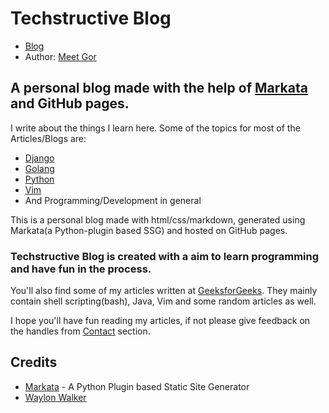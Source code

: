 # Techstructive Blog

- [Blog](https://meetgor.com/)
- Author: [Meet Gor](https://github.com/mr-destructive)

## A personal blog made with the help of [Markata](https://markata.dev) and GitHub pages.

I write about the things I learn here. Some of the topics for most of the Articles/Blogs are:

- [Django](https://meetgor.com/tag/django)
- [Golang](https://meetgor.com/tag/go)
- [Python](https://meetgor.com/tag/python)
- [Vim](https://meetgor.com/tag/vim)
- And Programming/Development in general

This is a personal blog made with html/css/markdown, generated using Markata(a Python-plugin based SSG) and hosted on GitHub pages.

### Techstructive Blog is created with a aim to learn programming and have fun in the process.

You'll also find some of my articles written at [GeeksforGeeks](https://auth.geeksforgeeks.org/user/meetgor/articles).
They mainly contain shell scripting(bash), Java, Vim and some random articles as well.

I hope you'll have fun reading my articles, if not please give feedback on the handles from [Contact](https://meetgor.com/blog/) section.

## Credits

- [Markata](https://github.com/waylonwalker/markata) - A Python Plugin based Static Site Generator
- [Waylon Walker](https://waylonwalker.com)

